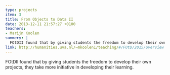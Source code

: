 ```yaml
---
type: projects
item: 3
title: From Objects to Data II
date: 2013-12-11 21:57:27 +0100
teachers: 
- Marijn Koolen
summery: |
  FOtDII found that by giving students the freedom to develop their own projects, they take more initiative in developing their learning.
link: http://humanities.uva.nl/~mkoolen1/teaching/#/FOtD/2015/overview
---
```

FOtDII found that by giving students the freedom to develop their own projects, they take more initiative in developing their learning.